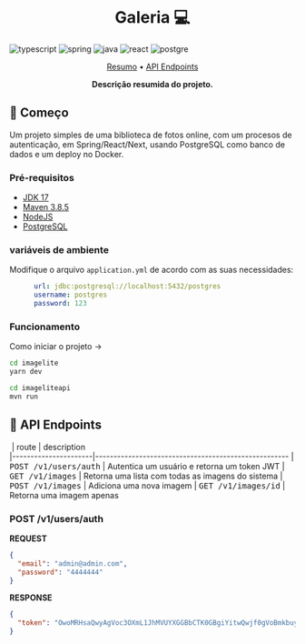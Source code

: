 
[TYPESCRIPT__BADGE]: https://img.shields.io/badge/typescript-D4FAFF?style=for-the-badge&logo=typescript
[JAVA_BADGE]:https://img.shields.io/badge/java-%23ED8B00.svg?style=for-the-badge&logo=openjdk&logoColor=white
[SPRING_BADGE]: https://img.shields.io/badge/spring-%236DB33F.svg?style=for-the-badge&logo=spring&logoColor=white
[REACT_BADGE]: https://img.shields.io/badge/react-black?logo=react&style=for-the-badge
[POSTGRE_BADGE]:https://img.shields.io/badge/postgresql-4169e1?style=for-the-badge&logo=postgresql&logoColor=white

<h1 align="center" style="font-weight: bold;">Galeria 💻</h1>

![typescript][TYPESCRIPT__BADGE]
![spring][SPRING_BADGE]
![java][JAVA_BADGE]
![react][REACT_BADGE]
![postgre][POSTGRE_BADGE]


<p align="center">
 <a href="#started">Resumo</a> • 
  <a href="#routes">API Endpoints</a> 
</p>

<p align="center">
  <b>Descrição resumida do projeto.</b>
</p>

<h2 id="started">🚀 Começo</h2>

Um projeto simples de uma biblioteca de fotos online, com um procesos de autenticação, em Spring/React/Next, usando PostgreSQL como banco de dados e um deploy no Docker.

<h3>Pré-requisitos</h3>

- [JDK 17](https://github.com/)
- [Maven 3.8.5](https://github.com)
- [NodeJS](https://github.com)
- [PostgreSQL](https://github.com)

<h3>variáveis de ambiente</h2>

Modifique o arquivo `application.yml` de acordo com as suas necessidades:

```yaml
      url: jdbc:postgresql://localhost:5432/postgres
      username: postgres
      password: 123
```

<h3>Funcionamento</h3>

Como iniciar o projeto ->

```bash
cd imagelite
yarn dev
``````
```bash
cd imageliteapi
mvn run
``````


<h2 id="routes">📍 API Endpoints</h2>

​
| route               | description                                          
|----------------------|-----------------------------------------------------
| <kbd>POST /v1/users/auth</kbd>     | Autentica um usuário e retorna um token JWT
| <kbd>GET /v1/images</kbd>     | Retorna uma lista com todas as imagens do sistema
| <kbd>POST /v1/images</kbd>     | Adiciona uma nova imagem
| <kbd>GET /v1/images/id</kbd>     | Retorna uma imagem apenas


<h3 id="post-auth-detail">POST /v1/users/auth</h3>

**REQUEST**
```json
{
  "email": "admin@admin.com",
  "password": "4444444"
}
```

**RESPONSE**
```json
{
  "token": "OwoMRHsaQwyAgVoc3OXmL1JhMVUYXGGBbCTK0GBgiYitwQwjf0gVoBmkbuyy0pSi"
}
```


